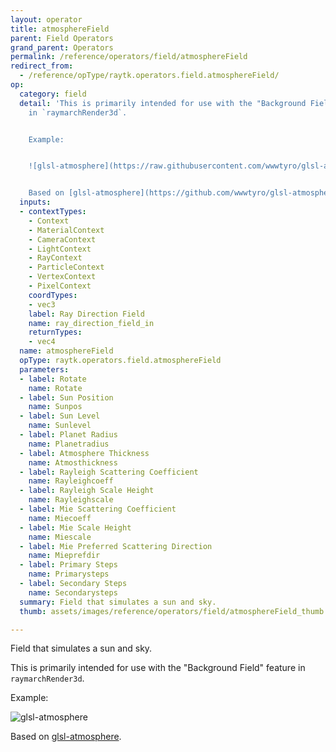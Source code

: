 ```yaml
---
layout: operator
title: atmosphereField
parent: Field Operators
grand_parent: Operators
permalink: /reference/operators/field/atmosphereField
redirect_from:
  - /reference/opType/raytk.operators.field.atmosphereField/
op:
  category: field
  detail: 'This is primarily intended for use with the "Background Field" feature
    in `raymarchRender3d`.


    Example:


    ![glsl-atmosphere](https://raw.githubusercontent.com/wwwtyro/glsl-atmosphere/master/images/atmosphere.png)


    Based on [glsl-atmosphere](https://github.com/wwwtyro/glsl-atmosphere/).'
  inputs:
  - contextTypes:
    - Context
    - MaterialContext
    - CameraContext
    - LightContext
    - RayContext
    - ParticleContext
    - VertexContext
    - PixelContext
    coordTypes:
    - vec3
    label: Ray Direction Field
    name: ray_direction_field_in
    returnTypes:
    - vec4
  name: atmosphereField
  opType: raytk.operators.field.atmosphereField
  parameters:
  - label: Rotate
    name: Rotate
  - label: Sun Position
    name: Sunpos
  - label: Sun Level
    name: Sunlevel
  - label: Planet Radius
    name: Planetradius
  - label: Atmosphere Thickness
    name: Atmosthickness
  - label: Rayleigh Scattering Coefficient
    name: Rayleighcoeff
  - label: Rayleigh Scale Height
    name: Rayleighscale
  - label: Mie Scattering Coefficient
    name: Miecoeff
  - label: Mie Scale Height
    name: Miescale
  - label: Mie Preferred Scattering Direction
    name: Mieprefdir
  - label: Primary Steps
    name: Primarysteps
  - label: Secondary Steps
    name: Secondarysteps
  summary: Field that simulates a sun and sky.
  thumb: assets/images/reference/operators/field/atmosphereField_thumb.png

---
```



Field that simulates a sun and sky.

This is primarily intended for use with the "Background Field" feature in `raymarchRender3d`.

Example:

![glsl-atmosphere](https://raw.githubusercontent.com/wwwtyro/glsl-atmosphere/master/images/atmosphere.png)

Based on [glsl-atmosphere](https://github.com/wwwtyro/glsl-atmosphere/).